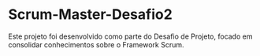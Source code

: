 # Scrum-Master-Desafio2
Este projeto foi desenvolvido como parte do Desafio de Projeto, focado em consolidar conhecimentos sobre o Framework Scrum.
